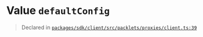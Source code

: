 # Value `defaultConfig`
> Declared in [`packages/sdk/client/src/packlets/proxies/client.ts:39`](https://github.com/dxos/protocols/blob/main/packages/sdk/client/src/packlets/proxies/client.ts#L39)
